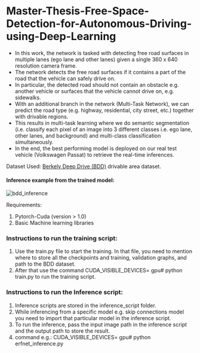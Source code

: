 # Master-Thesis-Free-Space-Detection-for-Autonomous-Driving-using-Deep-Learning

- In this work, the network is tasked with detecting free road surfaces in multiple lanes (ego lane and other lanes) given a single 360 x 640 resolution camera frame.
- The network detects the free road surfaces if it contains a part of the road that the vehicle can safely drive on.
- In particular, the detected road should not contain an obstacle e.g. another vehicle or surfaces that the vehicle cannot drive on, e.g. sidewalks.
- With an additional branch in the network (Multi-Task Network), we can predict the road type (e.g. highway, residential, city street, etc.) together with drivable regions.
- This results in multi-task learning where we do semantic segmentation (i.e. classify each pixel of an image into 3 different
classes i.e. ego lane, other lanes, and background) and multi-class classification simultaneously.
- In the end, the best performing model is deployed on our real test vehicle (Volkswagen Passat) to retrieve the real-time inferences.

Dataset Used: [Berkely Deep Drive (BDD)](https://bdd-data.berkeley.edu/) drivable area dataset.

#### Inference example from the trained model:
![bdd_inference](https://github.com/sachinsharma9780/Master-Thesis-Free-Space-Detetction-for-Autonomous-Driving-using-Deep-Learning/assets/40523048/ae4bb78e-b84b-4e45-87cd-e690a56737b2)


Requirements:

1) Pytorch-Cuda (version > 1.0)
2) Basic Machine learning libraries

### Instructions to run the training script:

1) Use the train.py file to start the training. In that file, you need to mention where to store all the checkpoints and training, validation graphs, and path to the BDD dataset.
2) After that use the command CUDA_VISIBLE_DEVICES= gpu# python train.py to run the training script.

### Instructions to run the Inference script:

1) Inference scripts are stored in the inference_script folder.
2) While inferencing from a specific model e.g. skip connections model you need to import that particular model in the inference script.
3) To run the inference, pass the input image path in the inference script and the output path to store the result. 
4) command e.g.: CUDA_VISIBLE_DEVICES= gpu# python erfnet_inference.py

